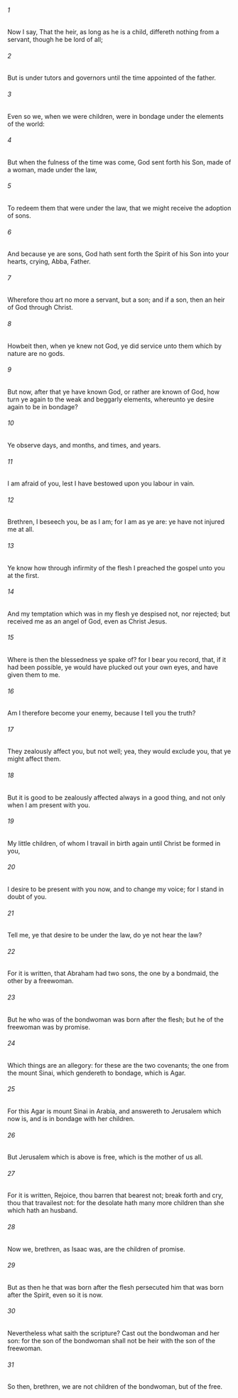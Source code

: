 ###### 1
Now I say, That the heir, as long as he is a child, differeth nothing from a servant, though he be lord of all;

###### 2
But is under tutors and governors until the time appointed of the father.

###### 3
Even so we, when we were children, were in bondage under the elements of the world:

###### 4
But when the fulness of the time was come, God sent forth his Son, made of a woman, made under the law,

###### 5
To redeem them that were under the law, that we might receive the adoption of sons.

###### 6
And because ye are sons, God hath sent forth the Spirit of his Son into your hearts, crying, Abba, Father.

###### 7
Wherefore thou art no more a servant, but a son; and if a son, then an heir of God through Christ.

###### 8
Howbeit then, when ye knew not God, ye did service unto them which by nature are no gods.

###### 9
But now, after that ye have known God, or rather are known of God, how turn ye again to the weak and beggarly elements, whereunto ye desire again to be in bondage?

###### 10
Ye observe days, and months, and times, and years.

###### 11
I am afraid of you, lest I have bestowed upon you labour in vain.

###### 12
Brethren, I beseech you, be as I am; for I am as ye are: ye have not injured me at all.

###### 13
Ye know how through infirmity of the flesh I preached the gospel unto you at the first.

###### 14
And my temptation which was in my flesh ye despised not, nor rejected; but received me as an angel of God, even as Christ Jesus.

###### 15
Where is then the blessedness ye spake of? for I bear you record, that, if it had been possible, ye would have plucked out your own eyes, and have given them to me.

###### 16
Am I therefore become your enemy, because I tell you the truth?

###### 17
They zealously affect you, but not well; yea, they would exclude you, that ye might affect them.

###### 18
But it is good to be zealously affected always in a good thing, and not only when I am present with you.

###### 19
My little children, of whom I travail in birth again until Christ be formed in you,

###### 20
I desire to be present with you now, and to change my voice; for I stand in doubt of you.

###### 21
Tell me, ye that desire to be under the law, do ye not hear the law?

###### 22
For it is written, that Abraham had two sons, the one by a bondmaid, the other by a freewoman.

###### 23
But he who was of the bondwoman was born after the flesh; but he of the freewoman was by promise.

###### 24
Which things are an allegory: for these are the two covenants; the one from the mount Sinai, which gendereth to bondage, which is Agar.

###### 25
For this Agar is mount Sinai in Arabia, and answereth to Jerusalem which now is, and is in bondage with her children.

###### 26
But Jerusalem which is above is free, which is the mother of us all.

###### 27
For it is written, Rejoice, thou barren that bearest not; break forth and cry, thou that travailest not: for the desolate hath many more children than she which hath an husband.

###### 28
Now we, brethren, as Isaac was, are the children of promise.

###### 29
But as then he that was born after the flesh persecuted him that was born after the Spirit, even so it is now.

###### 30
Nevertheless what saith the scripture? Cast out the bondwoman and her son: for the son of the bondwoman shall not be heir with the son of the freewoman.

###### 31
So then, brethren, we are not children of the bondwoman, but of the free.


